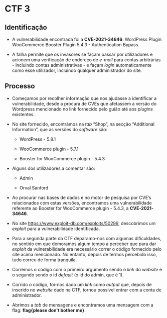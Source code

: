 
# CTF 3

## Identificação 

* A vulnerabilidade encontrada foi a **CVE-2021-34646**: WordPress Plugin WooCommerce Booster Plugin 5.4.3 - Authentication Bypass. 

* A falha permite que os invasores se façam passar por utilizadores e acionem uma verificação de endereço de *e-mail* para contas arbitrárias - incluindo contas administrativas - e façam *login* automaticamente como esse utilizador, incluindo qualquer administrador do site. 

## Processo 

* Começamos por recolher informação que nos ajudasse a identificar a vulnerabilidade, desde a procura de CVEs que afetassem a versão do Wordpress mencionado no link fornecido pelo guião até aos *plugins* existentes. 

* No site fornecido, encontrámos na *tab* “Shop”, na secção “Additional Information”, que as versões do *software* são: 

    * WordPress - 5.8.1 

    * WooCommerce plugin - 5.7.1 

    * Booster for WooCommerce plugin - 5.4.3 

* Alguns dos utilizadores a comentar são: 

    * Admin 

    * Orval Sanford 

* Ao procurar nas bases de dados e no motor de pesquisa por CVE’s relacionados com estas versões, encontramos uma vulnerabilidade referente ao Booster for WooCommerce plugin - 5.4.3, a **CVE-2021-34646**.

* No site https://www.exploit-db.com/exploits/50299, descobrimos um *exploit* para a vulnerabilidade identificada.

* Para a segunda parte da CTF deparamo-nos com algumas dificuldades, no sentido em que demoramos algum tempo a perceber que para dar *exploit* da vulnerabilidade era necessário correr o código fornecido pelo site acima mencionado. No entanto, depois de termos percebido isso, tudo correu de forma tranquila. 

* Corremos o código com o primeiro argumento sendo o *link* do *website* e o segundo sendo o id *default* (o id do admin, que é 1). 

* Corrido o código, foi-nos dado um *link* como *output* que, depois de inserido no *website* dado na CTF, tornou possível entrar com a conta de administrador. 

* Abrimos a *tab* de mensagens e encontramos uma mensagem com a flag: **flag{please don't bother me}**. 